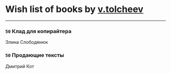 # Wish list of books by [v.tolcheev](http://vk.com/id73732330)
---

### `50` Клад для копирайтера
Элина Слободянюк

### `50` Продающие тексты
Дмитрий Кот

